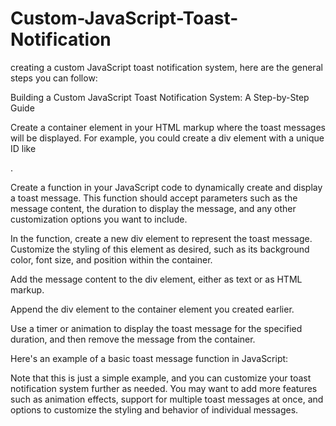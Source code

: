 # Custom-JavaScript-Toast-Notification

creating a custom JavaScript toast notification system, here are the general steps you can follow:

Building a Custom JavaScript Toast Notification System: A Step-by-Step Guide

Create a container element in your HTML markup where the toast messages will be displayed. For example, you could create a div element with a unique ID like <div id="toast-container"></div>.

Create a function in your JavaScript code to dynamically create and display a toast message. This function should accept parameters such as the message content, the duration to display the message, and any other customization options you want to include.


In the function, create a new div element to represent the toast message. Customize the styling of this element as desired, such as its background color, font size, and position within the container.


Add the message content to the div element, either as text or as HTML markup.



Append the div element to the container element you created earlier.



Use a timer or animation to display the toast message for the specified duration, and then remove the message from the container.



Here's an example of a basic toast message function in JavaScript: 




Note that this is just a simple example, and you can customize your toast notification system further as needed. You may want to add more features such as animation effects, support for multiple toast messages at once, and options to customize the styling and behavior of individual messages.

